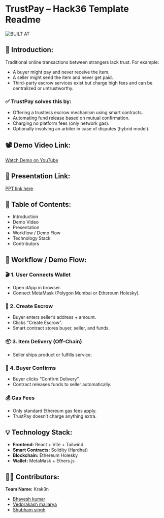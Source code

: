 # TrustPay – Hack36 Template Readme

![BUILT AT](https://postimage.me/images/2025/04/19/built-at-hack36.png)

## 🧩 Introduction:
Traditional online transactions between strangers lack trust. For example:
- A buyer might pay and never receive the item.
- A seller might send the item and never get paid.
- Third-party escrow services exist but charge high fees and can be centralized or untrustworthy.

### ✅ TrustPay solves this by:
- Offering a trustless escrow mechanism using smart contracts.
- Automating fund release based on mutual confirmation.
- Charging no platform fees (only network gas).
- Optionally involving an arbiter in case of disputes (hybrid model).

## 📽️ Demo Video Link:
[Watch Demo on YouTube](https://www.youtube.com/watch?v=eMJ1dG-0XjQ&ab_channel=BhaveshKumar)

## 📎 Presentation Link:
[PPT link here](YOUR_PRESENTATION_LINK_HERE)

## 🧠 Table of Contents:
- Introduction  
- Demo Video  
- Presentation  
- Workflow / Demo Flow  
- Technology Stack  
- Contributors  

## 🔁 Workflow / Demo Flow:

### 🎬 1. User Connects Wallet
- Open dApp in browser.
- Connect MetaMask (Polygon Mumbai or Ethereum Holesky).

### 🧾 2. Create Escrow
- Buyer enters seller’s address + amount.
- Clicks “Create Escrow”.
- Smart contract stores buyer, seller, and funds.

### 📦 3. Item Delivery (Off-Chain)
- Seller ships product or fulfills service.

### 🤝 4. Buyer Confirms
- Buyer clicks “Confirm Delivery”.
- Contract releases funds to seller automatically.

### 💰 Gas Fees
- Only standard Ethereum gas fees apply.
- TrustPay doesn’t charge anything extra.

## 💡 Technology Stack:
- **Frontend:** React + Vite + Tailwind  
- **Smart Contracts:** Solidity (Hardhat)  
- **Blockchain:** Ethereum Holesky  
- **Wallet:** MetaMask + Ethers.js  

## 👨‍💻 Contributors:
**Team Name:** Krak3n  
- [Bhavesh kumar](https://github.com/bhavesh982)  
- [Vedprakash mailarya](https://github.com/itsVed)  
- [Shubham singh](https://github.com/shubham2142)  
